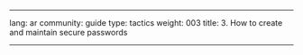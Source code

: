 

---

lang: ar
community: guide
type: tactics
weight: 003
title: 3. How to create and maintain secure passwords

---

<stub>

